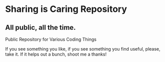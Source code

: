 # Sharing is Caring Repository
## All public, all the time. 

Public Repository for Various Coding Things

If you see something you like, if you see something you find useful, please, take it. If it helps out a bunch, shoot me a thanks!
